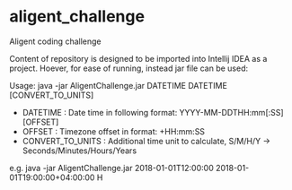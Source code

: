# aligent_challenge
Aligent coding challenge

Content of repository is designed to be imported into Intellij IDEA as a project.
Hoever, for ease of running, instead jar file can be used:

Usage: java -jar AligentChallenge.jar DATETIME DATETIME [CONVERT_TO_UNITS]
 - DATETIME : Date time in following format: YYYY-MM-DDTHH:mm[:SS][OFFSET]
 - OFFSET : Timezone offset in format: +HH:mm:SS
 - CONVERT_TO_UNITS : Additional time unit to calculate, S/M/H/Y -> Seconds/Minutes/Hours/Years
 
e.g. java -jar AligentChallenge.jar 2018-01-01T12:00:00 2018-01-01T19:00:00+04:00:00 H
